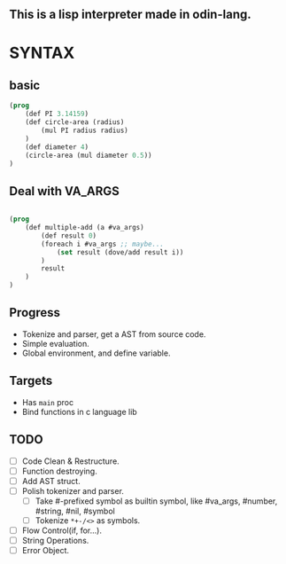 ## This is a lisp interpreter made in odin-lang.

# SYNTAX

## basic

```lisp
(prog
    (def PI 3.14159)
    (def circle-area (radius)
        (mul PI radius radius)
    )
    (def diameter 4)
    (circle-area (mul diameter 0.5))
)

```

## Deal with VA_ARGS
```lisp

(prog
    (def multiple-add (a #va_args)
        (def result 0)
        (foreach i #va_args ;; maybe...
            (set result (dove/add result i))
        )
        result
    )
)

```

## Progress
- Tokenize and parser, get a AST from source code.
- Simple evaluation.
- Global environment, and define variable.

## Targets
- Has `main` proc
- Bind functions in c language lib

## TODO

- [ ] Code Clean & Restructure.
- [ ] Function destroying.
- [ ] Add AST struct.
- [ ] Polish tokenizer and parser.
	- [ ] Take #-prefixed symbol as builtin symbol, like #va_args, #number, #string, #nil, #symbol
	- [ ] Tokenize `*+-/<>` as symbols.
- [ ] Flow Control(if, for...).
- [ ] String Operations.
- [ ] Error Object.
